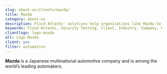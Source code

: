 ```yaml
---
slug: about-us/clients/mazda/
title: Mazda
category: about-us
description: Fluid Attacks' solutions help organizations like Mazda to identify security vulnerabilities in their systems and manage their attack surfaces.
keywords: Fluid Attacks, Security Testing, Client, Industry, Company, Organization, Pentesting, Ethical Hacking, Mazda
clientlogo: logo-mazda
alt: Logo Mazda
client: yes
filter: automotive
---
```


**Mazda** is a Japanese multinational automotive company and is among
the world’s leading automakers.

